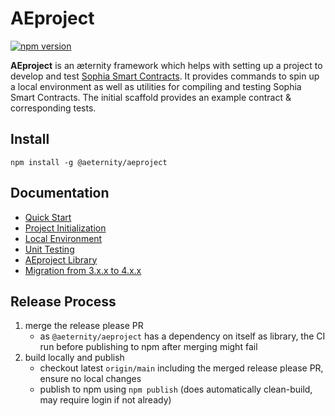 # AEproject

[![npm version](https://badge.fury.io/js/%40aeternity%2Faeproject.svg)](https://badge.fury.io/js/%40aeternity%2Faeproject)

**AEproject** is an æternity framework which helps with setting up a project to develop and test [Sophia Smart Contracts](https://github.com/aeternity/aesophia). It provides commands to spin up a local environment as well as utilities for compiling and testing Sophia Smart Contracts. The initial scaffold provides an example contract & corresponding tests.

## Install

```text
npm install -g @aeternity/aeproject
```

## Documentation

* [Quick Start](docs/index.md)
* [Project Initialization](docs/cli/init.md)
* [Local Environment](docs/cli/env.md)
* [Unit Testing](docs/cli/test.md)
* [AEproject Library](docs/lib.md)
* [Migration from 3.x.x to 4.x.x](docs/migration-from-3.x.x-to-4.x.x.md)


## Release Process

1. merge the release please PR
   - as `@aeternity/aeproject` has a dependency on itself as library, the CI run before publishing to npm after merging might fail
2. build locally and publish
   - checkout latest `origin/main` including the merged release please PR, ensure no local changes
   - publish to npm using `npm publish` (does automatically clean-build, may require login if not already)